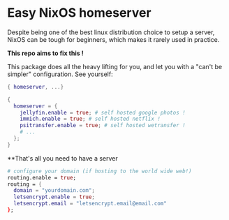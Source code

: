 # Easy NixOS homeserver
Despite being one of the best linux distribution choice to setup a server, NixOS can be tough for beginners, which makes it rarely used in practice.

**This repo aims to fix this !**

This package does all the heavy lifting for you, and let you with a "can't be simpler" configuration. See yourself:

```nix
{ homeserver, ...}

{
  homeserver = {
    jellyfin.enable = true; # self hosted google photos !
    immich.enable = true; # self hosted netflix !
    psitransfer.enable = true; # self hosted wetransfer !
    # ...
  };
}
```

**That's all you need to have a server





```nix
# configure your domain (if hosting to the world wide web!)
routing.enable = true;
routing = {
  domain = "yourdomain.com";
  letsencrypt.enable = true;
  letsencrypt.email = "letsencrypt.email@email.com"
};
```